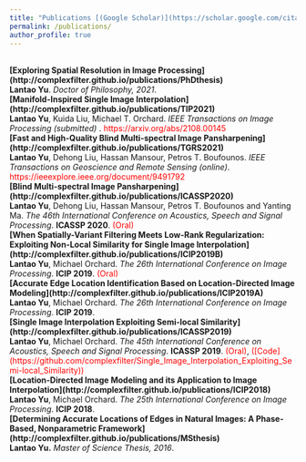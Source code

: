 ```yaml
---
title: "Publications [(Google Scholar)](https://scholar.google.com/citations?user=B1fy-hYAAAAJ&hl=en)"
permalink: /publications/
author_profile: true
---
```




<br>
<b>[Exploring Spatial Resolution in Image Processing](http://complexfilter.github.io/publications/PhDthesis)</b> <br> 
<b>Lantao Yu</b>.
<i>Doctor of Philosophy, 2021</i>.


<br>
<b>[Manifold-Inspired Single Image Interpolation](http://complexfilter.github.io/publications/TIP2021)</b> <br> 
<b>Lantao Yu</b>, Kuida Liu, Michael T. Orchard.
<i>IEEE Transactions on Image Processing (submitted) </i>. <span style="color:red">https://arxiv.org/abs/2108.00145</span>


<br>
<b>[Fast and High-Quality Blind Multi-spectral Image Pansharpening](http://complexfilter.github.io/publications/TGRS2021)</b> <br> 
<b>Lantao Yu</b>, Dehong Liu, Hassan Mansour, Petros T. Boufounos.
<i>IEEE Transactions on Geoscience and Remote Sensing (online)</i>. <span style="color:red">https://ieeexplore.ieee.org/document/9491792</span>

<br>
<b>[Blind Multi-spectral Image Pansharpening](http://complexfilter.github.io/publications/ICASSP2020)</b> <br> 
<b>Lantao Yu</b>, Dehong Liu, Hassan Mansour, Petros T. Boufounos and Yanting Ma.
<i>The 46th International Conference on Acoustics, Speech and Signal Processing</i>. <b>ICASSP 2020</b>.  <span style="color:red">(Oral)</span>

<br>
<b>[When Spatially-Variant Filtering Meets Low-Rank Regularization: Exploiting Non-Local Similarity for Single Image Interpolation](http://complexfilter.github.io/publications/ICIP2019B)</b> <br> 
<b>Lantao Yu</b>, Michael Orchard.
<i>The 26th International Conference on Image Processing</i>. <b>ICIP 2019</b>.  <span style="color:red">(Oral)</span>

<br>
<b>[Accurate Edge Location Identification Based on Location-Directed Image Modeling](http://complexfilter.github.io/publications/ICIP2019A)</b> <br> 
<b>Lantao Yu</b>, Michael Orchard.
<i>The 26th International Conference on Image Processing</i>. <b>ICIP 2019</b>.

<br>
<b>[Single Image Interpolation Exploiting Semi-local Similarity](http://complexfilter.github.io/publications/ICASSP2019)</b> <br> 
<b>Lantao Yu</b>, Michael Orchard.
<i>The 45th International Conference on Acoustics, Speech and Signal Processing</i>. <b>ICASSP 2019</b>.  <span style="color:red">(Oral)</span>,   <span style="color:red">([Code](https://github.com/complexfilter/Single_Image_Interpolation_Exploiting_Semi-local_Similarity))</span>  

<br>
<b>[Location-Directed Image Modeling and its Application to Image Interpolation](http://complexfilter.github.io/publications/ICIP2018)</b> <br> 
<b>Lantao Yu</b>, Michael Orchard.
<i>The 25th International Conference on Image Processing</i>. <b>ICIP 2018</b>.

<br>
<b>[Determining Accurate Locations of Edges in Natural Images: A Phase-Based, Nonparametric Framework](http://complexfilter.github.io/publications/MSthesis)</b> <br> 
<b>Lantao Yu.</b>
<i>Master of Science Thesis, 2016</i>.

